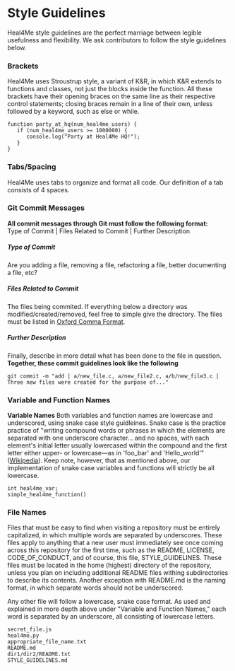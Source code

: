 # Style Guidelines
Heal4Me style guidelines are the perfect marriage between legible usefulness and flexibility. We ask contributors to follow the style guidelines below.

### Brackets
Heal4Me uses Stroustrup style, a variant of K&R, in which K&R extends to functions and classes, not just the blocks inside the function. All these brackets have their opening braces on the same line as their respective control statements; closing braces remain in a line of their own, unless followed by a keyword, such as else or while.
```
function party_at_hq(num_heal4me_users) {
   if (num_heal4me_users >= 1000000) {
      console.log("Party at Heal4Me HQ!");
   }
}
```

### Tabs/Spacing
Heal4Me uses tabs to organize and format all code. Our definition of a tab consists of 4 spaces.

### Git Commit Messages
**All commit messages through Git must follow the following format:** <br>
Type of Commit | Files Related to Commit | Further Description <br>
##### Type of Commit
Are you adding a file, removing a file, refactoring a file, better documenting a file, etc?
##### Files Related to Commit
The files being commited. If everything below a directory was modified/created/removed, feel free to simple give the directory. The files must be listed in [Oxford Comma Format](https://www.grammarly.com/blog/what-is-the-oxford-comma-and-why-do-people-care-so-much-about-it/).
##### Further Description
Finally, describe in more detail what has been done to the file in question.
**Together, these commit guidelines look like the following**
```
git commit -m "add | a/new_file.c, a/new_file2.c, a/b/new_file3.c | Three new files were created for the purpose of..."
```

### Variable and Function Names
**Variable Names**
Both variables and function names are lowercase and underscored, using snake case  style guidleines. Snake case is the practice practice of "writing compound words or phrases in which the elements are separated with one underscore character... and no spaces, with each element's initial letter usually lowercased within the compound and the first letter either upper- or lowercase—as in 'foo_bar' and 'Hello_world'" ([Wikipedia](https://en.wikipedia.org/wiki/Snake_case)). Keep note, however, that as mentioned above, our implementation of snake case variables and functions will strictly be all lowercase.

```
int heal4me_var;
simple_heal4me_function()
```

### File Names
Files that must be easy to find when visiting a repository must be entirely capitalized, in which multiple words are separated by underscores. These files apply to anything that a new user must immediately see once coming across this repository for the first time, such as the README, LICENSE, CODE_OF_CONDUCT, and of course, this file, STYLE_GUIDELINES. These files must be located in the home (highest) directory of the repository, unless you plan on including additional README files withing subdirectories to describe its contents. Another exception with README.md is the naming format, in which separate words should not be underscored.

Any other file will follow a lowercase, snake case format. As used and explained in more depth above under "Variable and Function Names," each word is separated by an underscore, all consisting of lowercase letters.


```
secret_file.js
heal4me.py
appropriate_file_name.txt
README.md
dir1/dir2/README.txt
STYLE_GUIDELINES.md
```
